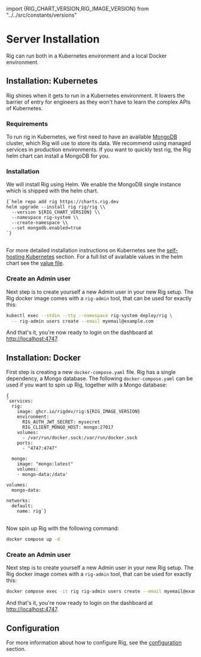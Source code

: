 import {RIG_CHART_VERSION,RIG_IMAGE_VERSION} from "../../src/constants/versions"

# Server Installation
Rig can run both in a Kubernetes environment and a local Docker environment.

## Installation: Kubernetes
Rig shines when it gets to run in a Kubernetes environment. It
lowers the barrier of entry for engineers as they won't have to learn the
complex APIs of Kubernetes.

### Requirements
To run rig in Kubernetes, we first need to have an available
[MongoDB](https://www.mongodb.com/) cluster, which Rig will use to store its
data. We recommend using managed services in production environments. If you
want to quickly test rig, the Rig helm chart can install a MongoDB for
you.

### Installation
We will install Rig using Helm. We enable the MongoDB single instance which
is shipped with the helm chart.

<pre><code className="language-bash">{`helm repo add rig https://charts.rig.dev
helm upgrade --install rig rig/rig \\
  --version ${RIG_CHART_VERSION} \\
  --namespace rig-system \\
  --create-namespace \\
  --set mongodb.enabled=true
`}
</code>
</pre>

For more detailed installation instructions on Kubernetes see the [self-hosting
Kubernetes](/kubernetes) section. For a full list of available values in the
helm chart see the [value
file](https://github.com/rigdev/rig/blob/main/deploy/charts/rig/values.yaml).

### Create an Admin user

Next step is to create yourself a new Admin user in your new Rig setup. The Rig docker image comes with a `rig-admin` tool, that can be used for exactly this:

```bash
kubectl exec --stdin --tty --namespace rig-system deploy/rig \
  -- rig-admin users create --email myemail@example.com
```

And that's it, you're now ready to login on the dashboard at [http://localhost:4747](http://localhost:4747).

## Installation: Docker

First step is creating a new `docker-compose.yaml` file. Rig has a single dependency, a Mongo database. The following `docker-compose.yaml` can be used if you want to spin up Rig, together with a Mongo database:

<pre><code className="language-yaml">{
`services:
  rig:
    image: ghcr.io/rigdev/rig:${RIG_IMAGE_VERSION}
    environment:
      RIG_AUTH_JWT_SECRET: mysecret
      RIG_CLIENT_MONGO_HOST: mongo:27017
    volumes:
      - /var/run/docker.sock:/var/run/docker.sock
    ports:
      - "4747:4747"

  mongo:
    image: "mongo:latest"
    volumes:
    - mongo-data:/data'

volumes:
  mongo-data:

networks:
  default:
    name: rig`}
</code>
</pre>

Now spin up Rig with the following command:

```bash
docker compose up -d
```

### Create an Admin user

Next step is to create yourself a new Admin user in your new Rig setup. The Rig docker image comes with a `rig-admin` tool, that can be used for exactly this:

```bash
docker compose exec -it rig rig-admin users create --email myemail@example.com
```

And that's it, you're now ready to login on the dashboard at [http://localhost:4747](http://localhost:4747).

## Configuration
For more information about how to configure Rig, see the [configuration](/configuration) section.
